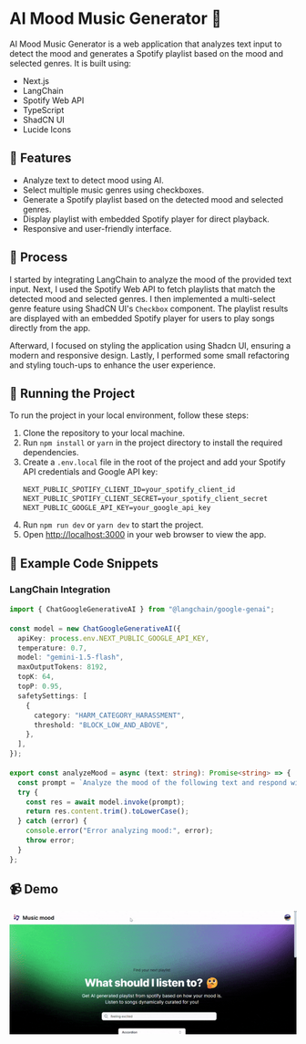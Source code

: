 # AI Mood Music Generator 🎵

AI Mood Music Generator is a web application that analyzes text input to detect the mood and generates a Spotify playlist based on the mood and selected genres. It is built using:

- Next.js
- LangChain
- Spotify Web API
- TypeScript
- ShadCN UI
- Lucide Icons

## 👾 Features

- Analyze text to detect mood using AI.
- Select multiple music genres using checkboxes.
- Generate a Spotify playlist based on the detected mood and selected genres.
- Display playlist with embedded Spotify player for direct playback.
- Responsive and user-friendly interface.

## 📒 Process

I started by integrating LangChain to analyze the mood of the provided text input. Next, I used the Spotify Web API to fetch playlists that match the detected mood and selected genres. I then implemented a multi-select genre feature using ShadCN UI's `Checkbox` component. The playlist results are displayed with an embedded Spotify player for users to play songs directly from the app.

Afterward, I focused on styling the application using Shadcn UI, ensuring a modern and responsive design. Lastly, I performed some small refactoring and styling touch-ups to enhance the user experience.

## 🚦 Running the Project

To run the project in your local environment, follow these steps:

1. Clone the repository to your local machine.
2. Run `npm install` or `yarn` in the project directory to install the required dependencies.
3. Create a `.env.local` file in the root of the project and add your Spotify API credentials and Google API key:
    ```
    NEXT_PUBLIC_SPOTIFY_CLIENT_ID=your_spotify_client_id
    NEXT_PUBLIC_SPOTIFY_CLIENT_SECRET=your_spotify_client_secret
    NEXT_PUBLIC_GOOGLE_API_KEY=your_google_api_key
    ```
4. Run `npm run dev` or `yarn dev` to start the project.
5. Open [http://localhost:3000](http://localhost:3000) in your web browser to view the app.

## 📝 Example Code Snippets

### LangChain Integration

```typescript
import { ChatGoogleGenerativeAI } from "@langchain/google-genai";

const model = new ChatGoogleGenerativeAI({
  apiKey: process.env.NEXT_PUBLIC_GOOGLE_API_KEY,
  temperature: 0.7,
  model: "gemini-1.5-flash",
  maxOutputTokens: 8192,
  topK: 64,
  topP: 0.95,
  safetySettings: [
    {
      category: "HARM_CATEGORY_HARASSMENT",
      threshold: "BLOCK_LOW_AND_ABOVE",
    },
  ],
});

export const analyzeMood = async (text: string): Promise<string> => {
  const prompt = `Analyze the mood of the following text and respond with a single word: ${text}`;
  try {
    const res = await model.invoke(prompt);
    return res.content.trim().toLowerCase();
  } catch (error) {
    console.error("Error analyzing mood:", error);
    throw error;
  }
};
```

## 📹 Demo

  <img src="./assets//music-mood-gif.gif" alt="gif-demo">

